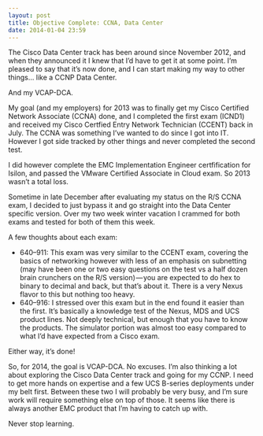 ```yaml
---
layout: post
title: Objective Complete: CCNA, Data Center
date: 2014-01-04 23:59
---
```



The Cisco Data Center track has been around since November 2012, and when they announced it I knew that I’d have to get it at some point. I’m pleased to say that it’s now done, and I can start making my way to other things… like a CCNP Data Center.

And my VCAP-DCA.

My goal (and my employers) for 2013 was to finally get my Cisco Certified Network Associate (CCNA) done, and I completed the first exam (ICND1) and received my Cisco Certfied Entry Network Technician (CCENT) back in July. The CCNA was something I’ve wanted to do since I got into IT. However I got side tracked by other things and never completed the second test.

I did however complete the EMC Implementation Engineer certfification for Isilon, and passed the VMware Certified Associate in Cloud exam. So 2013 wasn’t a total loss.

Sometime in late December after evaluating my status on the R/S CCNA exam, I decided to just bypass it and go straight into the Data Center specific version. Over my two week winter vacation I crammed for both exams and tested for both of them this week.

A few thoughts about each exam:

*   640–911: This exam was very similar to the CCENT exam, covering the basics of networking however with less of an emphasis on subnetting (may have been one or two easy questions on the test vs a half dozen brain crunchers on the R/S version) — you are expected to do hex to binary to decimal and back, but that’s about it. There is a very Nexus flavor to this but nothing too heavy.
*   640–916: I stressed over this exam but in the end found it easier than the first. It’s basically a knowledge test of the Nexus, MDS and UCS product lines. Not deeply technical, but enough that you have to know the products. The simulator portion was almost too easy compared to what I’d have expected from a Cisco exam.

Either way, it’s done!

So, for 2014, the goal is VCAP-DCA. No excuses. I’m also thinking a lot about exploring the Cisco Data Center track and going for my CCNP. I need to get more hands on expertise and a few UCS B-series deployments under my belt first. Between these two I will probably be very busy, and I’m sure work will require something else on top of those. It seems like there is always another EMC product that I’m having to catch up with.

Never stop learning.
